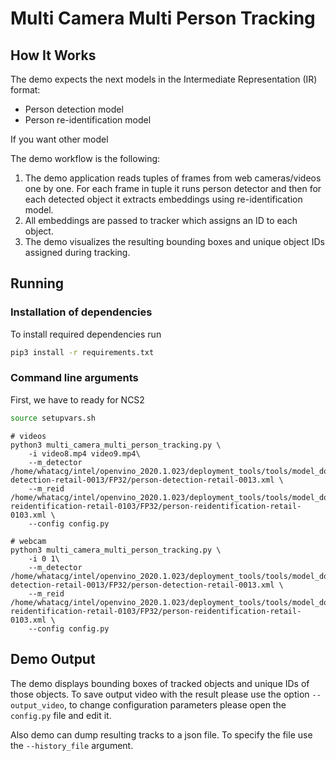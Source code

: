 # Multi Camera Multi Person Tracking

## How It Works

The demo expects the next models in the Intermediate Representation (IR) format:

   * Person detection model
   * Person re-identification model

If you want other model 

The demo workflow is the following:

1. The demo application reads tuples of frames from web cameras/videos one by one. For each frame in tuple it runs person detector
and then for each detected object it extracts embeddings using re-identification model.
2. All embeddings are passed to tracker which assigns an ID to each object.
3. The demo visualizes the resulting bounding boxes and unique object IDs assigned during tracking.

## Running

### Installation of dependencies

To install required dependencies run

```bash
pip3 install -r requirements.txt
```

### Command line arguments

First, we have to ready for NCS2
```bash
source setupvars.sh
```
```
# videos
python3 multi_camera_multi_person_tracking.py \
    -i video8.mp4 video9.mp4\
    --m_detector /home/whatacg/intel/openvino_2020.1.023/deployment_tools/tools/model_downloader/intel/person-detection-retail-0013/FP32/person-detection-retail-0013.xml \
    --m_reid /home/whatacg/intel/openvino_2020.1.023/deployment_tools/tools/model_downloader/intel/person-reidentification-retail-0103/FP32/person-reidentification-retail-0103.xml \
    --config config.py
```
```
# webcam
python3 multi_camera_multi_person_tracking.py \
    -i 0 1\
    --m_detector /home/whatacg/intel/openvino_2020.1.023/deployment_tools/tools/model_downloader/intel/person-detection-retail-0013/FP32/person-detection-retail-0013.xml \
    --m_reid /home/whatacg/intel/openvino_2020.1.023/deployment_tools/tools/model_downloader/intel/person-reidentification-retail-0103/FP32/person-reidentification-retail-0103.xml \
    --config config.py
```

## Demo Output

The demo displays bounding boxes of tracked objects and unique IDs of those objects.
To save output video with the result please use the option  `--output_video`, to change configuration parameters please open the `config.py` file and edit it.

Also demo can dump resulting tracks to a json file. To specify the file use the `--history_file` argument.
